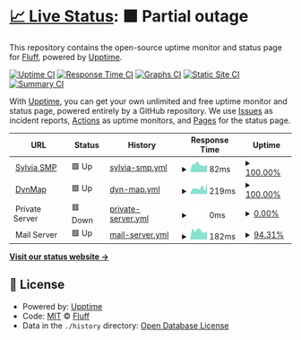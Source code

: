 # [📈 Live Status](https://status.sylvy.me): <!--live status--> **🟧 Partial outage**

This repository contains the open-source uptime monitor and status page for [Fluff](https://status.sylvy.me), powered by [Upptime](https://github.com/upptime/upptime).

[![Uptime CI](https://github.com/fluff663/SylviaSMPStatus/workflows/Uptime%20CI/badge.svg)](https://github.com/fluff663/SylviaSMPStatus/actions?query=workflow%3A%22Uptime+CI%22)
[![Response Time CI](https://github.com/fluff663/SylviaSMPStatus/workflows/Response%20Time%20CI/badge.svg)](https://github.com/fluff663/SylviaSMPStatus/actions?query=workflow%3A%22Response+Time+CI%22)
[![Graphs CI](https://github.com/fluff663/SylviaSMPStatus/workflows/Graphs%20CI/badge.svg)](https://github.com/fluff663/SylviaSMPStatus/actions?query=workflow%3A%22Graphs+CI%22)
[![Static Site CI](https://github.com/fluff663/SylviaSMPStatus/workflows/Static%20Site%20CI/badge.svg)](https://github.com/fluff663/SylviaSMPStatus/actions?query=workflow%3A%22Static+Site+CI%22)
[![Summary CI](https://github.com/fluff663/SylviaSMPStatus/workflows/Summary%20CI/badge.svg)](https://github.com/fluff663/SylviaSMPStatus/actions?query=workflow%3A%22Summary+CI%22)

With [Upptime](https://upptime.js.org), you can get your own unlimited and free uptime monitor and status page, powered entirely by a GitHub repository. We use [Issues](https://github.com/fluff663/SylviaSMPStatus/issues) as incident reports, [Actions](https://github.com/fluff663/SylviaSMPStatus/actions) as uptime monitors, and [Pages](https://status.sylvy.me) for the status page.

<!--start: status pages-->
<!-- This summary is generated by Upptime (https://github.com/upptime/upptime) -->
<!-- Do not edit this manually, your changes will be overwritten -->
<!-- prettier-ignore -->
| URL | Status | History | Response Time | Uptime |
| --- | ------ | ------- | ------------- | ------ |
| <img alt="" src="https://icons.duckduckgo.com/ip3/null.ico" height="13"> [Sylvia SMP](play.sylvy.me) | 🟩 Up | [sylvia-smp.yml](https://github.com/Fluff663/SylviaSMPStatus/commits/HEAD/history/sylvia-smp.yml) | <details><summary><img alt="Response time graph" src="./graphs/sylvia-smp/response-time-week.png" height="20"> 82ms</summary><br><a href="https://status.sylvy.me/history/sylvia-smp"><img alt="Response time 81" src="https://img.shields.io/endpoint?url=https%3A%2F%2Fraw.githubusercontent.com%2FFluff663%2FSylviaSMPStatus%2FHEAD%2Fapi%2Fsylvia-smp%2Fresponse-time.json"></a><br><a href="https://status.sylvy.me/history/sylvia-smp"><img alt="24-hour response time 85" src="https://img.shields.io/endpoint?url=https%3A%2F%2Fraw.githubusercontent.com%2FFluff663%2FSylviaSMPStatus%2FHEAD%2Fapi%2Fsylvia-smp%2Fresponse-time-day.json"></a><br><a href="https://status.sylvy.me/history/sylvia-smp"><img alt="7-day response time 82" src="https://img.shields.io/endpoint?url=https%3A%2F%2Fraw.githubusercontent.com%2FFluff663%2FSylviaSMPStatus%2FHEAD%2Fapi%2Fsylvia-smp%2Fresponse-time-week.json"></a><br><a href="https://status.sylvy.me/history/sylvia-smp"><img alt="30-day response time 82" src="https://img.shields.io/endpoint?url=https%3A%2F%2Fraw.githubusercontent.com%2FFluff663%2FSylviaSMPStatus%2FHEAD%2Fapi%2Fsylvia-smp%2Fresponse-time-month.json"></a><br><a href="https://status.sylvy.me/history/sylvia-smp"><img alt="1-year response time 81" src="https://img.shields.io/endpoint?url=https%3A%2F%2Fraw.githubusercontent.com%2FFluff663%2FSylviaSMPStatus%2FHEAD%2Fapi%2Fsylvia-smp%2Fresponse-time-year.json"></a></details> | <details><summary><a href="https://status.sylvy.me/history/sylvia-smp">100.00%</a></summary><a href="https://status.sylvy.me/history/sylvia-smp"><img alt="All-time uptime 99.32%" src="https://img.shields.io/endpoint?url=https%3A%2F%2Fraw.githubusercontent.com%2FFluff663%2FSylviaSMPStatus%2FHEAD%2Fapi%2Fsylvia-smp%2Fuptime.json"></a><br><a href="https://status.sylvy.me/history/sylvia-smp"><img alt="24-hour uptime 100.00%" src="https://img.shields.io/endpoint?url=https%3A%2F%2Fraw.githubusercontent.com%2FFluff663%2FSylviaSMPStatus%2FHEAD%2Fapi%2Fsylvia-smp%2Fuptime-day.json"></a><br><a href="https://status.sylvy.me/history/sylvia-smp"><img alt="7-day uptime 100.00%" src="https://img.shields.io/endpoint?url=https%3A%2F%2Fraw.githubusercontent.com%2FFluff663%2FSylviaSMPStatus%2FHEAD%2Fapi%2Fsylvia-smp%2Fuptime-week.json"></a><br><a href="https://status.sylvy.me/history/sylvia-smp"><img alt="30-day uptime 100.00%" src="https://img.shields.io/endpoint?url=https%3A%2F%2Fraw.githubusercontent.com%2FFluff663%2FSylviaSMPStatus%2FHEAD%2Fapi%2Fsylvia-smp%2Fuptime-month.json"></a><br><a href="https://status.sylvy.me/history/sylvia-smp"><img alt="1-year uptime 99.32%" src="https://img.shields.io/endpoint?url=https%3A%2F%2Fraw.githubusercontent.com%2FFluff663%2FSylviaSMPStatus%2FHEAD%2Fapi%2Fsylvia-smp%2Fuptime-year.json"></a></details>
| <img alt="" src="https://icons.duckduckgo.com/ip3/dynmap.sylvy.me.ico" height="13"> [DynMap](http://dynmap.sylvy.me) | 🟩 Up | [dyn-map.yml](https://github.com/Fluff663/SylviaSMPStatus/commits/HEAD/history/dyn-map.yml) | <details><summary><img alt="Response time graph" src="./graphs/dyn-map/response-time-week.png" height="20"> 219ms</summary><br><a href="https://status.sylvy.me/history/dyn-map"><img alt="Response time 188" src="https://img.shields.io/endpoint?url=https%3A%2F%2Fraw.githubusercontent.com%2FFluff663%2FSylviaSMPStatus%2FHEAD%2Fapi%2Fdyn-map%2Fresponse-time.json"></a><br><a href="https://status.sylvy.me/history/dyn-map"><img alt="24-hour response time 399" src="https://img.shields.io/endpoint?url=https%3A%2F%2Fraw.githubusercontent.com%2FFluff663%2FSylviaSMPStatus%2FHEAD%2Fapi%2Fdyn-map%2Fresponse-time-day.json"></a><br><a href="https://status.sylvy.me/history/dyn-map"><img alt="7-day response time 219" src="https://img.shields.io/endpoint?url=https%3A%2F%2Fraw.githubusercontent.com%2FFluff663%2FSylviaSMPStatus%2FHEAD%2Fapi%2Fdyn-map%2Fresponse-time-week.json"></a><br><a href="https://status.sylvy.me/history/dyn-map"><img alt="30-day response time 194" src="https://img.shields.io/endpoint?url=https%3A%2F%2Fraw.githubusercontent.com%2FFluff663%2FSylviaSMPStatus%2FHEAD%2Fapi%2Fdyn-map%2Fresponse-time-month.json"></a><br><a href="https://status.sylvy.me/history/dyn-map"><img alt="1-year response time 188" src="https://img.shields.io/endpoint?url=https%3A%2F%2Fraw.githubusercontent.com%2FFluff663%2FSylviaSMPStatus%2FHEAD%2Fapi%2Fdyn-map%2Fresponse-time-year.json"></a></details> | <details><summary><a href="https://status.sylvy.me/history/dyn-map">100.00%</a></summary><a href="https://status.sylvy.me/history/dyn-map"><img alt="All-time uptime 99.34%" src="https://img.shields.io/endpoint?url=https%3A%2F%2Fraw.githubusercontent.com%2FFluff663%2FSylviaSMPStatus%2FHEAD%2Fapi%2Fdyn-map%2Fuptime.json"></a><br><a href="https://status.sylvy.me/history/dyn-map"><img alt="24-hour uptime 100.00%" src="https://img.shields.io/endpoint?url=https%3A%2F%2Fraw.githubusercontent.com%2FFluff663%2FSylviaSMPStatus%2FHEAD%2Fapi%2Fdyn-map%2Fuptime-day.json"></a><br><a href="https://status.sylvy.me/history/dyn-map"><img alt="7-day uptime 100.00%" src="https://img.shields.io/endpoint?url=https%3A%2F%2Fraw.githubusercontent.com%2FFluff663%2FSylviaSMPStatus%2FHEAD%2Fapi%2Fdyn-map%2Fuptime-week.json"></a><br><a href="https://status.sylvy.me/history/dyn-map"><img alt="30-day uptime 100.00%" src="https://img.shields.io/endpoint?url=https%3A%2F%2Fraw.githubusercontent.com%2FFluff663%2FSylviaSMPStatus%2FHEAD%2Fapi%2Fdyn-map%2Fuptime-month.json"></a><br><a href="https://status.sylvy.me/history/dyn-map"><img alt="1-year uptime 99.34%" src="https://img.shields.io/endpoint?url=https%3A%2F%2Fraw.githubusercontent.com%2FFluff663%2FSylviaSMPStatus%2FHEAD%2Fapi%2Fdyn-map%2Fuptime-year.json"></a></details>
| <img alt="" src="https://icons.duckduckgo.com/ip3/null.ico" height="13"> Private Server | 🟥 Down | [private-server.yml](https://github.com/Fluff663/SylviaSMPStatus/commits/HEAD/history/private-server.yml) | <details><summary><img alt="Response time graph" src="./graphs/private-server/response-time-week.png" height="20"> 0ms</summary><br><a href="https://status.sylvy.me/history/private-server"><img alt="Response time 57" src="https://img.shields.io/endpoint?url=https%3A%2F%2Fraw.githubusercontent.com%2FFluff663%2FSylviaSMPStatus%2FHEAD%2Fapi%2Fprivate-server%2Fresponse-time.json"></a><br><a href="https://status.sylvy.me/history/private-server"><img alt="24-hour response time 0" src="https://img.shields.io/endpoint?url=https%3A%2F%2Fraw.githubusercontent.com%2FFluff663%2FSylviaSMPStatus%2FHEAD%2Fapi%2Fprivate-server%2Fresponse-time-day.json"></a><br><a href="https://status.sylvy.me/history/private-server"><img alt="7-day response time 0" src="https://img.shields.io/endpoint?url=https%3A%2F%2Fraw.githubusercontent.com%2FFluff663%2FSylviaSMPStatus%2FHEAD%2Fapi%2Fprivate-server%2Fresponse-time-week.json"></a><br><a href="https://status.sylvy.me/history/private-server"><img alt="30-day response time 0" src="https://img.shields.io/endpoint?url=https%3A%2F%2Fraw.githubusercontent.com%2FFluff663%2FSylviaSMPStatus%2FHEAD%2Fapi%2Fprivate-server%2Fresponse-time-month.json"></a><br><a href="https://status.sylvy.me/history/private-server"><img alt="1-year response time 57" src="https://img.shields.io/endpoint?url=https%3A%2F%2Fraw.githubusercontent.com%2FFluff663%2FSylviaSMPStatus%2FHEAD%2Fapi%2Fprivate-server%2Fresponse-time-year.json"></a></details> | <details><summary><a href="https://status.sylvy.me/history/private-server">0.00%</a></summary><a href="https://status.sylvy.me/history/private-server"><img alt="All-time uptime 49.08%" src="https://img.shields.io/endpoint?url=https%3A%2F%2Fraw.githubusercontent.com%2FFluff663%2FSylviaSMPStatus%2FHEAD%2Fapi%2Fprivate-server%2Fuptime.json"></a><br><a href="https://status.sylvy.me/history/private-server"><img alt="24-hour uptime 0.00%" src="https://img.shields.io/endpoint?url=https%3A%2F%2Fraw.githubusercontent.com%2FFluff663%2FSylviaSMPStatus%2FHEAD%2Fapi%2Fprivate-server%2Fuptime-day.json"></a><br><a href="https://status.sylvy.me/history/private-server"><img alt="7-day uptime 0.00%" src="https://img.shields.io/endpoint?url=https%3A%2F%2Fraw.githubusercontent.com%2FFluff663%2FSylviaSMPStatus%2FHEAD%2Fapi%2Fprivate-server%2Fuptime-week.json"></a><br><a href="https://status.sylvy.me/history/private-server"><img alt="30-day uptime 1.38%" src="https://img.shields.io/endpoint?url=https%3A%2F%2Fraw.githubusercontent.com%2FFluff663%2FSylviaSMPStatus%2FHEAD%2Fapi%2Fprivate-server%2Fuptime-month.json"></a><br><a href="https://status.sylvy.me/history/private-server"><img alt="1-year uptime 49.08%" src="https://img.shields.io/endpoint?url=https%3A%2F%2Fraw.githubusercontent.com%2FFluff663%2FSylviaSMPStatus%2FHEAD%2Fapi%2Fprivate-server%2Fuptime-year.json"></a></details>
| <img alt="" src="https://icons.duckduckgo.com/ip3/null.ico" height="13"> Mail Server | 🟩 Up | [mail-server.yml](https://github.com/Fluff663/SylviaSMPStatus/commits/HEAD/history/mail-server.yml) | <details><summary><img alt="Response time graph" src="./graphs/mail-server/response-time-week.png" height="20"> 182ms</summary><br><a href="https://status.sylvy.me/history/mail-server"><img alt="Response time 201" src="https://img.shields.io/endpoint?url=https%3A%2F%2Fraw.githubusercontent.com%2FFluff663%2FSylviaSMPStatus%2FHEAD%2Fapi%2Fmail-server%2Fresponse-time.json"></a><br><a href="https://status.sylvy.me/history/mail-server"><img alt="24-hour response time 148" src="https://img.shields.io/endpoint?url=https%3A%2F%2Fraw.githubusercontent.com%2FFluff663%2FSylviaSMPStatus%2FHEAD%2Fapi%2Fmail-server%2Fresponse-time-day.json"></a><br><a href="https://status.sylvy.me/history/mail-server"><img alt="7-day response time 182" src="https://img.shields.io/endpoint?url=https%3A%2F%2Fraw.githubusercontent.com%2FFluff663%2FSylviaSMPStatus%2FHEAD%2Fapi%2Fmail-server%2Fresponse-time-week.json"></a><br><a href="https://status.sylvy.me/history/mail-server"><img alt="30-day response time 216" src="https://img.shields.io/endpoint?url=https%3A%2F%2Fraw.githubusercontent.com%2FFluff663%2FSylviaSMPStatus%2FHEAD%2Fapi%2Fmail-server%2Fresponse-time-month.json"></a><br><a href="https://status.sylvy.me/history/mail-server"><img alt="1-year response time 201" src="https://img.shields.io/endpoint?url=https%3A%2F%2Fraw.githubusercontent.com%2FFluff663%2FSylviaSMPStatus%2FHEAD%2Fapi%2Fmail-server%2Fresponse-time-year.json"></a></details> | <details><summary><a href="https://status.sylvy.me/history/mail-server">94.31%</a></summary><a href="https://status.sylvy.me/history/mail-server"><img alt="All-time uptime 99.17%" src="https://img.shields.io/endpoint?url=https%3A%2F%2Fraw.githubusercontent.com%2FFluff663%2FSylviaSMPStatus%2FHEAD%2Fapi%2Fmail-server%2Fuptime.json"></a><br><a href="https://status.sylvy.me/history/mail-server"><img alt="24-hour uptime 60.16%" src="https://img.shields.io/endpoint?url=https%3A%2F%2Fraw.githubusercontent.com%2FFluff663%2FSylviaSMPStatus%2FHEAD%2Fapi%2Fmail-server%2Fuptime-day.json"></a><br><a href="https://status.sylvy.me/history/mail-server"><img alt="7-day uptime 94.31%" src="https://img.shields.io/endpoint?url=https%3A%2F%2Fraw.githubusercontent.com%2FFluff663%2FSylviaSMPStatus%2FHEAD%2Fapi%2Fmail-server%2Fuptime-week.json"></a><br><a href="https://status.sylvy.me/history/mail-server"><img alt="30-day uptime 98.69%" src="https://img.shields.io/endpoint?url=https%3A%2F%2Fraw.githubusercontent.com%2FFluff663%2FSylviaSMPStatus%2FHEAD%2Fapi%2Fmail-server%2Fuptime-month.json"></a><br><a href="https://status.sylvy.me/history/mail-server"><img alt="1-year uptime 99.17%" src="https://img.shields.io/endpoint?url=https%3A%2F%2Fraw.githubusercontent.com%2FFluff663%2FSylviaSMPStatus%2FHEAD%2Fapi%2Fmail-server%2Fuptime-year.json"></a></details>

<!--end: status pages-->

[**Visit our status website →**](https://status.sylvy.me)

## 📄 License

- Powered by: [Upptime](https://github.com/upptime/upptime)
- Code: [MIT](./LICENSE) © [Fluff](https://status.sylvy.me)
- Data in the `./history` directory: [Open Database License](https://opendatacommons.org/licenses/odbl/1-0/)
